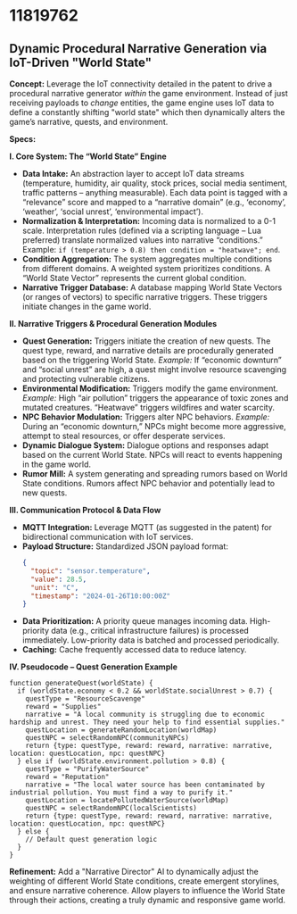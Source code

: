 # 11819762

## Dynamic Procedural Narrative Generation via IoT-Driven "World State"

**Concept:** Leverage the IoT connectivity detailed in the patent to drive a procedural narrative generator *within* the game environment. Instead of just receiving payloads to *change* entities, the game engine uses IoT data to define a constantly shifting "world state" which then dynamically alters the game’s narrative, quests, and environment.

**Specs:**

**I. Core System: The “World State” Engine**

*   **Data Intake:**  An abstraction layer to accept IoT data streams (temperature, humidity, air quality, stock prices, social media sentiment, traffic patterns – anything measurable).  Each data point is tagged with a “relevance” score and mapped to a “narrative domain” (e.g., ‘economy’, ‘weather’, ‘social unrest’, ‘environmental impact’).
*   **Normalization & Interpretation:**  Incoming data is normalized to a 0-1 scale.  Interpretation rules (defined via a scripting language – Lua preferred) translate normalized values into narrative “conditions.”  Example: `if (temperature > 0.8) then condition = "heatwave"; end`.
*   **Condition Aggregation:** The system aggregates multiple conditions from different domains. A weighted system prioritizes conditions.  A “World State Vector” represents the current global condition.
*   **Narrative Trigger Database:** A database mapping World State Vectors (or ranges of vectors) to specific narrative triggers. These triggers initiate changes in the game world.

**II. Narrative Triggers & Procedural Generation Modules**

*   **Quest Generation:** Triggers initiate the creation of new quests.  The quest type, reward, and narrative details are procedurally generated based on the triggering World State. *Example:* If “economic downturn” and “social unrest” are high, a quest might involve resource scavenging and protecting vulnerable citizens.
*   **Environmental Modification:** Triggers modify the game environment. *Example:* High “air pollution” triggers the appearance of toxic zones and mutated creatures.  “Heatwave” triggers wildfires and water scarcity.
*   **NPC Behavior Modulation:** Triggers alter NPC behaviors. *Example:* During an “economic downturn,” NPCs might become more aggressive, attempt to steal resources, or offer desperate services.
*   **Dynamic Dialogue System:** Dialogue options and responses adapt based on the current World State.  NPCs will react to events happening in the game world.
*   **Rumor Mill:** A system generating and spreading rumors based on World State conditions. Rumors affect NPC behavior and potentially lead to new quests.

**III. Communication Protocol & Data Flow**

*   **MQTT Integration:**  Leverage MQTT (as suggested in the patent) for bidirectional communication with IoT services.
*   **Payload Structure:** Standardized JSON payload format:
    ```json
    {
      "topic": "sensor.temperature",
      "value": 28.5,
      "unit": "C",
      "timestamp": "2024-01-26T10:00:00Z"
    }
    ```
*   **Data Prioritization:**  A priority queue manages incoming data. High-priority data (e.g., critical infrastructure failures) is processed immediately.  Low-priority data is batched and processed periodically.
*   **Caching:**  Cache frequently accessed data to reduce latency.

**IV. Pseudocode – Quest Generation Example**

```pseudocode
function generateQuest(worldState) {
  if (worldState.economy < 0.2 && worldState.socialUnrest > 0.7) {
    questType = "ResourceScavenge"
    reward = "Supplies"
    narrative = "A local community is struggling due to economic hardship and unrest. They need your help to find essential supplies."
    questLocation = generateRandomLocation(worldMap)
    questNPC = selectRandomNPC(communityNPCs)
    return {type: questType, reward: reward, narrative: narrative, location: questLocation, npc: questNPC}
  } else if (worldState.environment.pollution > 0.8) {
    questType = "PurifyWaterSource"
    reward = "Reputation"
    narrative = "The local water source has been contaminated by industrial pollution. You must find a way to purify it."
    questLocation = locatePollutedWaterSource(worldMap)
    questNPC = selectRandomNPC(localScientists)
    return {type: questType, reward: reward, narrative: narrative, location: questLocation, npc: questNPC}
  } else {
    // Default quest generation logic
  }
}
```

**Refinement:** Add a "Narrative Director" AI to dynamically adjust the weighting of different World State conditions, create emergent storylines, and ensure narrative coherence. Allow players to influence the World State through their actions, creating a truly dynamic and responsive game world.